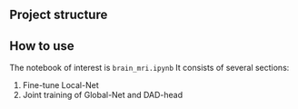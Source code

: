 

## Project structure



## How to use

The notebook of interest is `brain_mri.ipynb` It consists of several sections:

1. Fine-tune Local-Net
2. Joint training of Global-Net and DAD-head